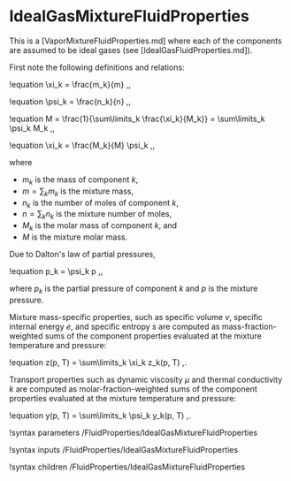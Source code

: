 # IdealGasMixtureFluidProperties

This is a [VaporMixtureFluidProperties.md] where each of the components are assumed to be ideal gases (see [IdealGasFluidProperties.md]).

First note the following definitions and relations:

!equation
\xi_k = \frac{m_k}{m} \,,

!equation
\psi_k = \frac{n_k}{n} \,,

!equation
M = \frac{1}{\sum\limits_k \frac{\xi_k}{M_k}} = \sum\limits_k \psi_k M_k \,,

!equation
\xi_k = \frac{M_k}{M} \psi_k \,,

where

- $m_k$ is the mass of component $k$,
- $m = \sum_k m_k$ is the mixture mass,
- $n_k$ is the number of moles of component $k$,
- $n = \sum_k n_k$ is the mixture number of moles,
- $M_k$ is the molar mass of component $k$, and
- $M$ is the mixture molar mass.

Due to Dalton's law of partial pressures,

!equation
p_k = \psi_k p \,,

where $p_k$ is the partial pressure of component $k$ and $p$ is the mixture pressure.

Mixture mass-specific properties, such as specific volume $v$, specific internal
energy $e$, and specific entropy $s$ are computed as mass-fraction-weighted
sums of the component properties evaluated at the mixture temperature and pressure:

!equation
z(p, T) = \sum\limits_k \xi_k z_k(p, T) \,.

Transport properties such as dynamic viscosity $\mu$ and thermal conductivity $k$ are
computed as molar-fraction-weighted
sums of the component properties evaluated at the mixture temperature and pressure:

!equation
y(p, T) = \sum\limits_k \psi_k y_k(p, T) \,.

!syntax parameters /FluidProperties/IdealGasMixtureFluidProperties

!syntax inputs /FluidProperties/IdealGasMixtureFluidProperties

!syntax children /FluidProperties/IdealGasMixtureFluidProperties
